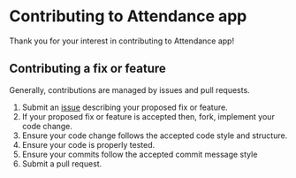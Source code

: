 # Contributing to Attendance app

Thank you for your interest in contributing to Attendance app!

## Contributing a fix or feature
Generally, contributions are managed by issues and pull requests.

1. Submit an [issue](https://github.com/vendhana03/Resume_decoder-app/issues) describing your proposed fix or feature.
2. If your proposed fix or feature is accepted then, fork, implement your code change.
3. Ensure your code change follows the accepted code style and structure.
4. Ensure your code is properly tested.
5. Ensure your commits follow the accepted commit message style
6. Submit a pull request.
